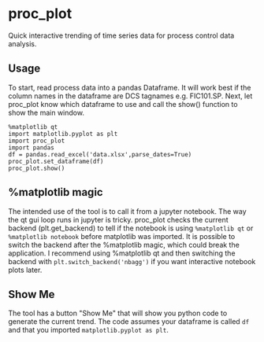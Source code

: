 # proc_plot
Quick interactive trending of time series data for process control data analysis.


## Usage
To start, read process data into a pandas Dataframe.  It will work best if the column names in the dataframe are DCS tagnames e.g. FIC101.SP.  Next, let proc_plot know which dataframe to use and call the show() function to show the main window.

```
%matplotlib qt
import matplotlib.pyplot as plt
import proc_plot
import pandas
df = pandas.read_excel('data.xlsx',parse_dates=True)
proc_plot.set_dataframe(df)
proc_plot.show()
```


## %matplotlib magic
The intended use of the tool is to call it from a jupyter notebook.  The way the qt gui loop runs in jupyter is tricky.  proc_plot checks the current backend (plt.get_backend) to tell if the notebook is using `%matplotlib qt` or `%matplotlib notebook` before matplotlib was imported.  It is possible to switch the backend after the %matplotlib magic, which could break the application.  I recommend using %matplotlib qt and then switching the backend with `plt.switch_backend('nbagg')` if you want interactive notebook plots later.

## Show Me
The tool has a button "Show Me" that will show you python code to generate the current trend.  The code assumes your dataframe is called `df` and that you imported `matplotlib.pyplot as plt`. 
